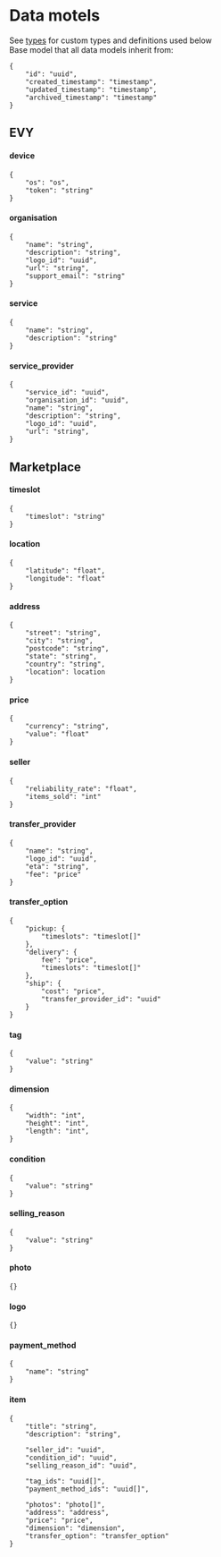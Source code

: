 # Data motels

See [types](./types.md) for custom types and definitions used below  
Base model that all data models inherit from:

```
{
    "id": "uuid",
    "created_timestamp": "timestamp",
    "updated_timestamp": "timestamp",
    "archived_timestamp": "timestamp"
}
```

## EVY

#### device

```
{
    "os": "os",
    "token": "string"
}
```

#### organisation

```
{
    "name": "string",
    "description": "string",
    "logo_id": "uuid",
    "url": "string",
    "support_email": "string"
}
```

#### service

```
{
    "name": "string",
    "description": "string"
}
```

#### service_provider

```
{
    "service_id": "uuid",
    "organisation_id": "uuid",
    "name": "string",
    "description": "string",
    "logo_id": "uuid",
    "url": "string",
}
```

## Marketplace

#### timeslot
```
{
    "timeslot": "string"
}
```

#### location

```
{
    "latitude": "float",
    "longitude": "float"
}
```

#### address

```
{
    "street": "string",
    "city": "string",
    "postcode": "string",
    "state": "string",
    "country": "string",
    "location": location
}
```

#### price

```
{
    "currency": "string",
    "value": "float"
}
```

#### seller

```
{
    "reliability_rate": "float",
    "items_sold": "int"
}
```

#### transfer_provider

```
{
    "name": "string",
    "logo_id": "uuid",
    "eta": "string",
    "fee": "price"
}
```

#### transfer_option

```
{
    "pickup: {
        "timeslots": "timeslot[]"
    },
    "delivery": {
        fee": "price",
        "timeslots": "timeslot[]"
    },
    "ship": {
        "cost": "price",
        "transfer_provider_id": "uuid"
    }
}
```

#### tag

```
{
    "value": "string"
}
```

#### dimension

```
{
    "width": "int",
    "height": "int",
    "length": "int",
}
```

#### condition

```
{
    "value": "string"
}
```

#### selling_reason

```
{
    "value": "string"
}
```

#### photo

```
{}
```

#### logo

```
{}
```

#### payment_method

```
{
    "name": "string"
}
```

#### item

```
{
    "title": "string",
    "description": "string",

    "seller_id": "uuid",
    "condition_id": "uuid",
    "selling_reason_id": "uuid",

    "tag_ids": "uuid[]",
    "payment_method_ids": "uuid[]",

    "photos": "photo[]",
    "address": "address",
    "price": "price",
    "dimension": "dimension",
    "transfer_option": "transfer_option"
}
```
